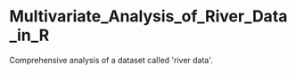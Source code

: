 # Multivariate_Analysis_of_River_Data_in_R
Comprehensive analysis of a dataset called 'river data'.
